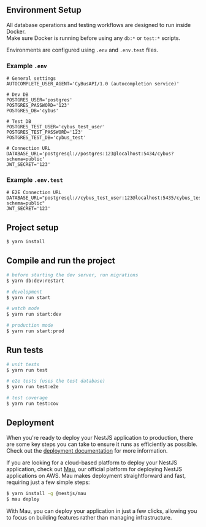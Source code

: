 ## Environment Setup

All database operations and testing workflows are designed to run inside Docker.  
Make sure Docker is running before using any `db:*` or `test:*` scripts.

Environments are configured using `.env` and `.env.test` files.

### Example `.env`

```dotenv
# General settings
AUTOCOMPLETE_USER_AGENT='CyBusAPI/1.0 (autocompletion service)'

# Dev DB
POSTGRES_USER='postgres'
POSTGRES_PASSWORD='123'
POSTGRES_DB='cybus'

# Test DB
POSTGRES_TEST_USER='cybus_test_user'
POSTGRES_TEST_PASSWORD='123'
POSTGRES_TEST_DB='cybus_test'

# Connection URL
DATABASE_URL='postgresql://postgres:123@localhost:5434/cybus?schema=public'
JWT_SECRET='123'
```

### Example `.env.test`

```dotenv
# E2E Connection URL
DATABASE_URL="postgresql://cybus_test_user:123@localhost:5435/cybus_test?schema=public"
JWT_SECRET='123'
```

## Project setup

```bash
$ yarn install
```

## Compile and run the project

```bash
# before starting the dev server, run migrations
$ yarn db:dev:restart

# development
$ yarn run start

# watch mode
$ yarn run start:dev

# production mode
$ yarn run start:prod
```

## Run tests

```bash
# unit tests
$ yarn run test

# e2e tests (uses the test database)
$ yarn run test:e2e

# test coverage
$ yarn run test:cov
```

## Deployment

When you're ready to deploy your NestJS application to production, there are some key steps you can take to ensure it runs as efficiently as possible. Check out the [deployment documentation](https://docs.nestjs.com/deployment) for more information.

If you are looking for a cloud-based platform to deploy your NestJS application, check out [Mau](https://mau.nestjs.com), our official platform for deploying NestJS applications on AWS. Mau makes deployment straightforward and fast, requiring just a few simple steps:

```bash
$ yarn install -g @nestjs/mau
$ mau deploy
```

With Mau, you can deploy your application in just a few clicks, allowing you to focus on building features rather than managing infrastructure.
